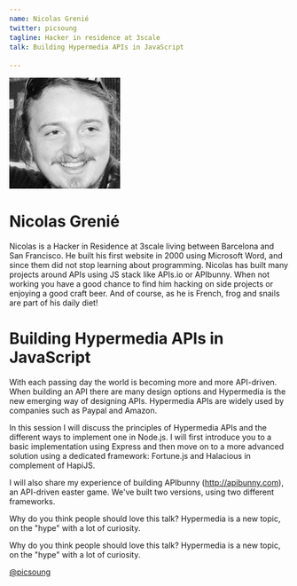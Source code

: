 ```yaml
---
name: Nicolas Grenié
twitter: picsoung
tagline: Hacker in residence at 3scale
talk: Building Hypermedia APIs in JavaScript

---
```


![Nicolas Grenié](/media/speakers/nicolas_grenie.jpg)

# Nicolas Grenié
Nicolas is a Hacker in Residence at 3scale living between Barcelona and San Francisco. He built his first website in 2000 using Microsoft Word, and since them did not stop learning about programming. Nicolas has built many projects around APIs using JS stack like APIs.io or APIbunny. When not working you have a good chance to find him hacking on side projects or enjoying a good craft beer. And of course, as he is French, frog and snails are part of his daily diet!

# Building Hypermedia APIs in JavaScript
With each passing day the world is becoming more and more API-driven. When building an API there are many design options and Hypermedia is the new emerging way of designing APIs. Hypermedia APIs are widely used by companies such as Paypal and Amazon.

In this session I will discuss the principles of Hypermedia APIs and the different ways to implement one in Node.js. I will first introduce you to a basic implementation using Express and then move on to a more advanced solution using a dedicated framework: Fortune.js and Halacious in complement of HapiJS.

I will also share my experience of building APIbunny (http://apibunny.com), an API-driven easter game. We've built two versions, using two different frameworks.

Why do you think people should love this talk? Hypermedia is a new topic, on the "hype" with a lot of curiosity.

Why do you think people should love this talk?
Hypermedia is a new topic, on the "hype" with a lot of curiosity.

[@picsoung](https://twitter.com/picsoung)
